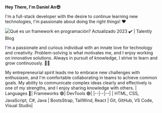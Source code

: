 **Hey There, I'm Daniel An😎**

I'm a full-stack developer with the desire to continue learning new technologies, I'm passionate about doing the right things!  ❤
  
![Qué es un framework en programación? Actualizado 2023 ✔️ | Talently Blog](https://d2a5isokysfowx.cloudfront.net/wp-content/uploads/2022/02/%C2%BFQue-es-un-framework-en-programacion-scaled-1200x675.jpg)

I'm a passionate and curious individual with an innate love for technology and creativity. Problem-solving is what motivates me, and I enjoy working on innovative solutions. Always in pursuit of knowledge, I strive to learn and grow continuously. 🧐🤩

My entrepreneurial spirit leads me to embrace new challenges with enthusiasm, and I'm comfortable collaborating in teams to achieve common goals. My ability to communicate complex ideas clearly and effectively is one of my strengths, and I enjoy sharing knowledge with others. 
|  Languages 🔵| Frameworks 🟢| DevTools 🟣|
|--|--|--|
| HTML, CSS, JavaScript, C#, Java |  BootsStrap, TailWind, React | Git, GitHub, VS Code, Visual Studio|





   
